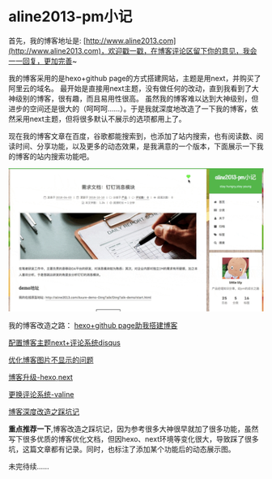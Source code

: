 # aline2013-pm小记
首先，我的博客地址是: [http://www.aline2013.com](http://www.aline2013.com)，欢迎戳一戳，在博客评论区留下你的意见，我会一一回复，更加完善~

我的博客采用的是hexo+github page的方式搭建网站，主题是用next，并购买了阿里云的域名。
最开始是直接用next主题，没有做任何的改动，直到我看到了大神级别的博客，很有趣，而且易用性很高。
虽然我的博客难以达到大神级别，但进步的空间还是很大的（呵呵呵……）。于是我就深度地改造了一下我的博客，依然采用next主题，但将很多默认不展示的选项都用上了。

现在我的博客文章在百度，谷歌都能搜索到，也添加了站内搜索，也有阅读数、阅读时间、分享功能，以及更多的动态效果，是我满意的一个版本，下面展示一下我的博客的站内搜索功能吧。

![站内搜索](./all_preview.gif)

我的博客改造之路：
[hexo+github page助我搭建博客](http://www.aline2013.com/article/blog-new.html)

[配置博客主题next+评论系统disqus](http://www.aline2013.com/article/blog-inhance_theme&comment.html)

[优化博客图片不显示的问题](http://www.aline2013.com/article/blog-image_notshow.html)

[博客升级-hexo,next](http://www.aline2013.com/article/blog-update_hexo&next.html)

[更换评论系统-valine](http://www.aline2013.com/article/blog-inhance_comment_valine.html)

[博客深度改造之踩坑记](http://www.aline2013.com/article/blog-inhance_deep.html)

**重点推荐一下**,博客改造之踩坑记，因为参考很多大神很早就加了很多功能，虽然写下很多优质的博客优化文档，但因hexo、next环境等变化很大，导致踩了很多坑，这篇文章都有记录。同时，也标注了添加某个功能后的动态展示图。

未完待续……